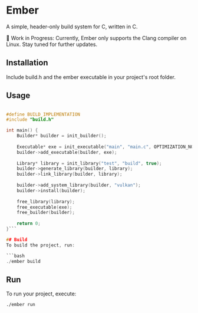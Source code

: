 # Ember
A simple, header-only build system for C, written in C.

🚧 Work in Progress: Currently, Ember only supports the Clang compiler on Linux. Stay tuned for further updates.

## Installation
Include build.h and the ember executable in your project's root folder.

## Usage

```c

#define BUILD_IMPLEMENTATION
#include "build.h"

int main() {
    Builder* builder = init_builder();
    
    Executable* exe = init_executable("main", "main.c", OPTIMIZATION_NONE);
    builder->add_executable(builder, exe);
    
    Library* library = init_library("test", "build", true);
    builder->generate_library(builder, library);
    builder->link_library(builder, library);
    
    builder->add_system_library(builder, "vulkan");
    builder->install(builder);
    
    free_library(library);
    free_executable(exe);
    free_builder(builder);
    
    return 0;
}```

## Build
To build the project, run:

```bash
./ember build
```

## Run
To run your project, execute:

```bash
./ember run
```